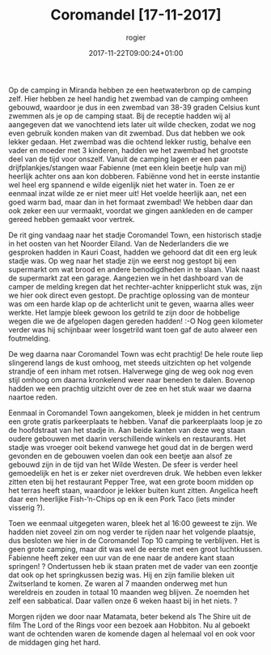 ﻿---
title: Coromandel [17-11-2017]
author: rogier
type: post
date: 2017-11-22T09:00:24+01:00
url: /weblog/2017/11/22/coromandel/
commentFolder: 2017-11-22-coromandel
categories:
- Wereld trip 2017
tags:
- Nieuw Zeeland
resources:
- src: 20171117-IMG_6474.jpg
  title: Coromandel Coast
  params:
    banner: true
- src: 20171117-DSC00791.jpg
  title: Coromandel Coast
  params:
    imagegallery: true
- src: 20171117-DSC00805.jpg
  title: Uitzicht vanaf weg naar Coromandel
  params:
    imagegallery: true
- src: 20171117-IMG_6444.jpg
  title: Miranda hot-springs
  params:
    imagegallery: true
- src: 20171117-IMG_6474.jpg
  title: Coromandel Coast
  params:
    imagegallery: true
- src: 20171117-DSC00877.jpg
  title: Fabienne op luchtkussen
  params:
    imagegallery: true

---
Op de camping in Miranda hebben ze een heetwaterbron op de camping zelf. Hier hebben ze heel handig het zwembad van de camping omheen gebouwd, waardoor je dus in een zwembad van 38-39 graden Celsius kunt zwemmen als je op de camping staat. Bij de receptie hadden wij al aangegeven dat we vanochtend iets later uit wilde checken, zodat we nog even gebruik konden maken van dit zwembad. Dus dat hebben we ook lekker gedaan. Het zwembad was die ochtend lekker rustig, behalve een vader en moeder met 3 kinderen, hadden we het zwembad het grootste deel van de tijd voor onszelf. Vanuit de camping lagen er een paar drijfplankjes/stangen waar Fabienne (met een klein beetje hulp van mij) heerlijk achter ons aan kon dobberen. Fabiënne vond het in eerste instantie wel heel erg spannend e wilde eigenlijk niet het water in. Toen ze er eenmaal inzat wilde ze er niet meer uit! Het voelde heerlijk aan, net een goed warm bad, maar dan in het formaat zwembad! We hebben daar dan ook zeker een uur vermaakt, voordat we gingen aankleden en de camper gereed hebben gemaakt voor vertrek.

De rit ging vandaag naar het stadje Coromandel Town, een historisch stadje in het oosten van het Noorder Eiland. Van de Nederlanders die we gesproken hadden in Kauri Coast, hadden we gehoord dat dit een erg leuk stadje was. Op weg naar het stadje zijn we eerst nog gestopt bij een supermarkt om wat brood en andere benodigdheden in te slaan. Vlak naast de supermarkt zat een garage. Aangezien we in het dashboard van de camper de melding kregen dat het rechter-achter knipperlicht stuk was, zijn we hier ook direct even gestopt. De prachtige oplossing van de monteur was om een harde klap op de achterlicht unit te geven, waarna alles weer werkte. Het lampje bleek gewoon los getrild te zijn door de hobbelige wegen die we de afgelopen dagen gereden hadden! :-O Nog geen kilometer verder was hij schijnbaar weer losgetrild want toen gaf de auto alweer een foutmelding.

De weg daarna naar Coromandel Town was echt prachtig! De hele route liep slingerend langs de kust omhoog, met steeds uitzichten op het volgende strandje of een inham met rotsen. Halverwege ging de weg ook nog even stijl omhoog om daarna kronkelend weer naar beneden te dalen. Bovenop hadden we een prachtig uitzicht over de zee en het stuk waar we daarna naartoe reden.

Eenmaal in Coromandel Town aangekomen, bleek je midden in het centrum een grote gratis parkeerplaats te hebben. Vanaf die parkeerplaats loop je zo de hoofdstraat van het stadje in. Aan beide kanten van deze weg staan oudere gebouwen met daarin verschillende winkels en restaurants. Het stadje was vroeger ooit bekend vanwege het goud dat in de bergen werd gevonden en de gebouwen voelen dan ook een beetje aan alsof ze gebouwd zijn in de tijd van het Wilde Westen. De sfeer is verder heel gemoedelijk en het is er zeker niet overdreven druk. We hebben even lekker zitten eten bij het restaurant Pepper Tree, wat een grote boom midden op het terras heeft staan, waardoor je lekker buiten kunt zitten. Angelica heeft daar een heerlijke Fish-‘n-Chips op en ik een Pork Taco (iets minder visserig ?).

Toen we eenmaal uitgegeten waren, bleek het al 16:00 geweest te zijn. We hadden niet zoveel zin om nog verder te rijden naar het volgende plaatsje, dus besloten we hier in de Coromandel Top 10 camping te verblijven. Het is geen grote camping, maar dit was wel de eerste met een groot luchtkussen. Fabienne heeft zeker een uur van de ene naar de andere kant staan springen! ? Ondertussen heb ik staan praten met de vader van een zoontje dat ook op het springkussen bezig was. Hij en zijn familie bleken uit Zwitserland te komen. Ze waren al 7 maanden onderweg met hun wereldreis en zouden in totaal 10 maanden weg blijven. Ze noemden het zelf een sabbatical. Daar vallen onze 6 weken haast bij in het niets. ?

Morgen rijden we door naar Matamata, beter bekend als The Shire uit de film The Lord of the Rings voor een bezoek aan Hobbiton. Nu al geboekt want de ochtenden waren de komende dagen al helemaal vol en ook voor de middagen ging het hard.


